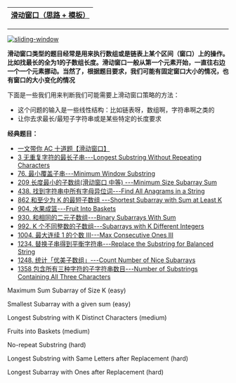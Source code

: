
[滑动窗口（思路 + 模板）](https://www.kancloud.cn/fe_lucifer/leetcode/1996373)|
---|

---

<a href="https://ibb.co/Hzxc3rF"><img src="https://i.ibb.co/KqLtS90/sliding-window.jpg" alt="sliding-window" border="0"></a>


**滑动窗口类型的题目经常是用来执行数组或是链表上某个区间（窗口）上的操作。比如找最长的全为1的子数组长度。滑动窗口一般从第一个元素开始，一直往右边一个一个元素挪动。当然了，根据题目要求，我们可能有固定窗口大小的情况，也有窗口的大小变化的情况**

下面是一些我们用来判断我们可能需要上滑动窗口策略的方法：

* 这个问题的输入是一些线性结构：比如链表呀，数组啊，字符串啊之类的
* 让你去求最长/最短子字符串或是某些特定的长度要求

**经典题目：**
* [一文带你 AC 十道题【滑动窗口】](https://lucifer.ren/blog/2020/03/16/slide-window/)
* [3	无重复字符的最长子串---Longest Substring Without Repeating Characters     ](https://github.com/stevenli91748/Data-Structure-and-Algorithmic/blob/master/LeetCode%E7%AE%97%E6%B3%95%E9%9D%A2%E8%AF%95/3%20%E6%97%A0%E9%87%8D%E5%A4%8D%E5%AD%97%E7%AC%A6%E7%9A%84%E6%9C%80%E9%95%BF%E5%AD%90%E4%B8%B2(%E6%BB%91%E5%8A%A8%E7%AA%97%E5%8F%A3)---Longest%20Substring%20Without%20Repeating%20Characters.md)
* [76. 最小覆盖子串---Minimum Window Substring    ](https://github.com/stevenli91748/Data-Structure-and-Algorithmic/blob/master/LeetCode%E7%AE%97%E6%B3%95%E9%9D%A2%E8%AF%95/76.%20%E6%9C%80%E5%B0%8F%E8%A6%86%E7%9B%96%E5%AD%90%E4%B8%B2(%E6%BB%91%E5%8A%A8%E7%AA%97%E5%8F%A3)---Minimum%20Window%20Substring%20.md)
* [209 长度最小的子数组(滑动窗口 中等) ---Minimum Size Subarray Sum](https://github.com/stevenli91748/Data-Structure-and-Algorithmic/blob/master/LeetCode%E7%AE%97%E6%B3%95%E9%9D%A2%E8%AF%95/209%20%E9%95%BF%E5%BA%A6%E6%9C%80%E5%B0%8F%E7%9A%84%E5%AD%90%E6%95%B0%E7%BB%84(%E6%BB%91%E5%8A%A8%E7%AA%97%E5%8F%A3%20%E4%B8%AD%E7%AD%89)%20---Minimum%20Size%20Subarray%20Sum.md)
* [438. 找到字符串中所有字母异位词---Find All Anagrams in a String ](https://github.com/stevenli91748/Data-Structure-and-Algorithmic/blob/master/LeetCode%E7%AE%97%E6%B3%95%E9%9D%A2%E8%AF%95/438.%20%E6%89%BE%E5%88%B0%E5%AD%97%E7%AC%A6%E4%B8%B2%E4%B8%AD%E6%89%80%E6%9C%89%E5%AD%97%E6%AF%8D%E5%BC%82%E4%BD%8D%E8%AF%8D(%E6%BB%91%E5%8A%A8%E7%AA%97%E5%8F%A3)---Find%20All%20Anagrams%20in%20a%20String%20.md)
* [862 和至少为 K 的最短子数组  ---Shortest Subarray with Sum at Least K](https://github.com/stevenli91748/Data-Structure-and-Algorithmic/blob/master/LeetCode%E7%AE%97%E6%B3%95%E9%9D%A2%E8%AF%95/862%20%E5%92%8C%E8%87%B3%E5%B0%91%E4%B8%BA%20K%20%E7%9A%84%E6%9C%80%E7%9F%AD%E5%AD%90%E6%95%B0%E7%BB%84(%E6%BB%91%E5%8A%A8%E7%AA%97%E5%8F%A3)%20%20---Shortest%20Subarray%20with%20Sum%20at%20Least%20K.md)
* [904. 水果成篮---Fruit Into Baskets    ](https://github.com/stevenli91748/Data-Structure-and-Algorithmic/blob/master/LeetCode%E7%AE%97%E6%B3%95%E9%9D%A2%E8%AF%95/904.%20%E6%B0%B4%E6%9E%9C%E6%88%90%E7%AF%AE(%E6%BB%91%E5%8A%A8%E7%AA%97%E5%8F%A3)---Fruit%20Into%20Baskets%20.md)
* [930. 和相同的二元子数组---Binary Subarrays With Sum](https://github.com/stevenli91748/Data-Structure-and-Algorithmic/blob/master/LeetCode%E7%AE%97%E6%B3%95%E9%9D%A2%E8%AF%95/930.%20%E5%92%8C%E7%9B%B8%E5%90%8C%E7%9A%84%E4%BA%8C%E5%85%83%E5%AD%90%E6%95%B0%E7%BB%84(%E6%BB%91%E5%8A%A8%E7%AA%97%E5%8F%A3)---Binary%20Subarrays%20With%20Sum.md)
* [992. K 个不同整数的子数组---Subarrays with K Different Integers ](https://github.com/stevenli91748/Data-Structure-and-Algorithmic/blob/master/LeetCode%E7%AE%97%E6%B3%95%E9%9D%A2%E8%AF%95/992.%20K%20%E4%B8%AA%E4%B8%8D%E5%90%8C%E6%95%B4%E6%95%B0%E7%9A%84%E5%AD%90%E6%95%B0%E7%BB%84(%E6%BB%91%E5%8A%A8%E7%AA%97%E5%8F%A3)---Subarrays%20with%20K%20Different%20Integers.md)
* [1004. 最大连续 1 的个数 III---Max Consecutive Ones III](https://github.com/stevenli91748/Data-Structure-and-Algorithmic/blob/master/LeetCode%E7%AE%97%E6%B3%95%E9%9D%A2%E8%AF%95/1004.%20%E6%9C%80%E5%A4%A7%E8%BF%9E%E7%BB%AD%201%20%E7%9A%84%E4%B8%AA%E6%95%B0%20III(%E6%BB%91%E5%8A%A8%E7%AA%97%E5%8F%A3)---Max%20Consecutive%20Ones%20III.md)
* [1234. 替换子串得到平衡字符串---Replace the Substring for Balanced String](https://github.com/stevenli91748/Data-Structure-and-Algorithmic/blob/master/LeetCode%E7%AE%97%E6%B3%95%E9%9D%A2%E8%AF%95/1234.%20%E6%9B%BF%E6%8D%A2%E5%AD%90%E4%B8%B2%E5%BE%97%E5%88%B0%E5%B9%B3%E8%A1%A1%E5%AD%97%E7%AC%A6%E4%B8%B2(%E6%BB%91%E5%8A%A8%E7%AA%97%E5%8F%A3)---Replace%20the%20Substring%20for%20Balanced%20String.md)
* [1248. 统计「优美子数组」---Count Number of Nice Subarrays](https://github.com/stevenli91748/Data-Structure-and-Algorithmic/blob/master/LeetCode%E7%AE%97%E6%B3%95%E9%9D%A2%E8%AF%95/1248.%20%E7%BB%9F%E8%AE%A1%E3%80%8C%E4%BC%98%E7%BE%8E%E5%AD%90%E6%95%B0%E7%BB%84%E3%80%8D(%E6%BB%91%E5%8A%A8%E7%AA%97%E5%8F%A3)---Count%20Number%20of%20Nice%20Subarrays.md)
* [1358 包含所有三种字符的子字符串数目---Number of Substrings Containing All Three Characters](https://github.com/stevenli91748/Data-Structure-and-Algorithmic/blob/master/LeetCode%E7%AE%97%E6%B3%95%E9%9D%A2%E8%AF%95/1358%20%E5%8C%85%E5%90%AB%E6%89%80%E6%9C%89%E4%B8%89%E7%A7%8D%E5%AD%97%E7%AC%A6%E7%9A%84%E5%AD%90%E5%AD%97%E7%AC%A6%E4%B8%B2%E6%95%B0%E7%9B%AE(%E6%BB%91%E5%8A%A8%E7%AA%97%E5%8F%A3)---Number%20of%20Substrings%20Containing%20All%20Three%20Characters.md)


Maximum Sum Subarray of Size K (easy)

Smallest Subarray with a given sum (easy)

Longest Substring with K Distinct Characters (medium)

Fruits into Baskets (medium)

No-repeat Substring (hard)

Longest Substring with Same Letters after Replacement (hard)

Longest Subarray with Ones after Replacement (hard)
